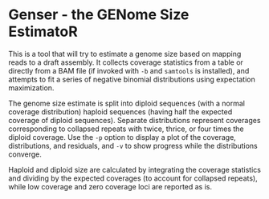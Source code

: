 # Genser - the GENome Size EstimatoR

This is a tool that will try to estimate a genome size based on
mapping reads to a draft assembly.  It collects coverage statistics
from a table or directly from a BAM file (if invoked with `-b` and
`samtools` is installed), and attempts to fit a series of negative
binomial distributions using expectation maximization.

The genome size estimate is split into diploid sequences (with a
normal coverage distribution) haploid sequences (having half the
expected coverage of diploid sequences). Separate distributions
represent coverages corresponding to collapsed repeats with twice,
thrice, or four times the diploid coverage.  Use the `-p` option to
display a plot of the coverage, distributions, and residuals, and `-v`
to show progress while the distributions converge.

Haploid and diploid size are calculated by integrating the coverage
statistics and dividing by the expected coverages (to account for
collapsed repeats), while low coverage and zero coverage loci are
reported as is.
